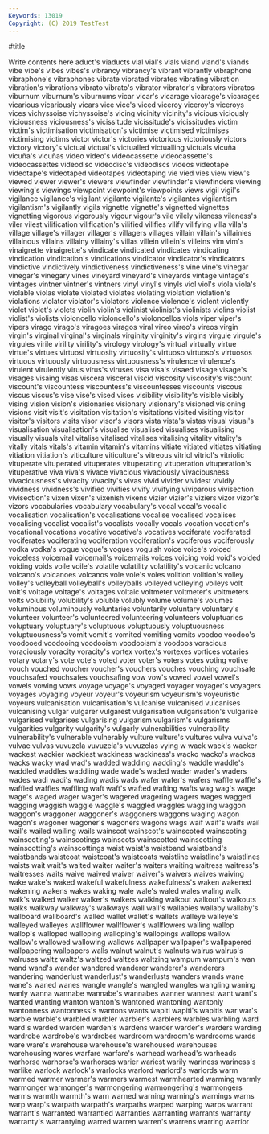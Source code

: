 ```yaml
---
Keywords: 13019
Copyright: (C) 2019 TestTest
---
```


#title

Write contents here
aduct's viaducts vial vial's vials viand viand's viands vibe
vibe's vibes vibes's vibrancy vibrancy's vibrant vibrantly vibraphone vibraphone's vibraphones
vibrate vibrated vibrates vibrating vibration vibration's vibrations vibrato vibrato's vibrator
vibrator's vibrators vibratos viburnum viburnum's viburnums vicar vicar's vicarage vicarage's
vicarages vicarious vicariously vicars vice vice's viced viceroy viceroy's viceroys
vices vichyssoise vichyssoise's vicing vicinity vicinity's vicious viciously viciousness viciousness's
vicissitude vicissitude's vicissitudes victim victim's victimisation victimisation's victimise victimised victimises
victimising victims victor victor's victories victorious victoriously victors victory victory's
victual victual's victualled victualling victuals vicuña vicuña's vicuñas video video's
videocassette videocassette's videocassettes videodisc videodisc's videodiscs videos videotape videotape's videotaped
videotapes videotaping vie vied vies view view's viewed viewer viewer's
viewers viewfinder viewfinder's viewfinders viewing viewing's viewings viewpoint viewpoint's viewpoints
views vigil vigil's vigilance vigilance's vigilant vigilante vigilante's vigilantes vigilantism
vigilantism's vigilantly vigils vignette vignette's vignetted vignettes vignetting vigorous vigorously
vigour vigour's vile vilely vileness vileness's viler vilest vilification vilification's
vilified vilifies vilify vilifying villa villa's village village's villager villager's
villagers villages villain villain's villainies villainous villains villainy villainy's villas
villein villein's villeins vim vim's vinaigrette vinaigrette's vindicate vindicated vindicates
vindicating vindication vindication's vindications vindicator vindicator's vindicators vindictive vindictively vindictiveness
vindictiveness's vine vine's vinegar vinegar's vinegary vines vineyard vineyard's vineyards
vintage vintage's vintages vintner vintner's vintners vinyl vinyl's vinyls viol
viol's viola viola's violable violas violate violated violates violating violation
violation's violations violator violator's violators violence violence's violent violently violet
violet's violets violin violin's violinist violinist's violinists violins violist violist's
violists violoncello violoncello's violoncellos viols viper viper's vipers virago virago's
viragoes viragos viral vireo vireo's vireos virgin virgin's virginal virginal's
virginals virginity virginity's virgins virgule virgule's virgules virile virility virility's
virology virology's virtual virtually virtue virtue's virtues virtuosi virtuosity virtuosity's
virtuoso virtuoso's virtuosos virtuous virtuously virtuousness virtuousness's virulence virulence's virulent
virulently virus virus's viruses visa visa's visaed visage visage's visages
visaing visas viscera visceral viscid viscosity viscosity's viscount viscount's viscountess
viscountess's viscountesses viscounts viscous viscus viscus's vise vise's vised vises
visibility visibility's visible visibly vising vision vision's visionaries visionary visionary's
visioned visioning visions visit visit's visitation visitation's visitations visited visiting
visitor visitor's visitors visits visor visor's visors vista vista's vistas
visual visual's visualisation visualisation's visualise visualised visualises visualising visually visuals
vital vitalise vitalised vitalises vitalising vitality vitality's vitally vitals vitals's
vitamin vitamin's vitamins vitiate vitiated vitiates vitiating vitiation vitiation's viticulture
viticulture's vitreous vitriol vitriol's vitriolic vituperate vituperated vituperates vituperating vituperation
vituperation's vituperative viva viva's vivace vivacious vivaciously vivaciousness vivaciousness's vivacity
vivacity's vivas vivid vivider vividest vividly vividness vividness's vivified vivifies
vivify vivifying viviparous vivisection vivisection's vixen vixen's vixenish vixens vizier
vizier's viziers vizor vizor's vizors vocabularies vocabulary vocabulary's vocal vocal's
vocalic vocalisation vocalisation's vocalisations vocalise vocalised vocalises vocalising vocalist vocalist's
vocalists vocally vocals vocation vocation's vocational vocations vocative vocative's vocatives
vociferate vociferated vociferates vociferating vociferation vociferation's vociferous vociferously vodka vodka's
vogue vogue's vogues voguish voice voice's voiced voiceless voicemail voicemail's
voicemails voices voicing void void's voided voiding voids voile voile's
volatile volatility volatility's volcanic volcano volcano's volcanoes volcanos vole vole's
voles volition volition's volley volley's volleyball volleyball's volleyballs volleyed volleying
volleys volt volt's voltage voltage's voltages voltaic voltmeter voltmeter's voltmeters
volts volubility volubility's voluble volubly volume volume's volumes voluminous voluminously
voluntaries voluntarily voluntary voluntary's volunteer volunteer's volunteered volunteering volunteers voluptuaries
voluptuary voluptuary's voluptuous voluptuously voluptuousness voluptuousness's vomit vomit's vomited vomiting
vomits voodoo voodoo's voodooed voodooing voodooism voodooism's voodoos voracious voraciously
voracity voracity's vortex vortex's vortexes vortices votaries votary votary's vote
vote's voted voter voter's voters votes voting votive vouch vouched
voucher voucher's vouchers vouches vouching vouchsafe vouchsafed vouchsafes vouchsafing vow
vow's vowed vowel vowel's vowels vowing vows voyage voyage's voyaged
voyager voyager's voyagers voyages voyaging voyeur voyeur's voyeurism voyeurism's voyeuristic
voyeurs vulcanisation vulcanisation's vulcanise vulcanised vulcanises vulcanising vulgar vulgarer vulgarest
vulgarisation vulgarisation's vulgarise vulgarised vulgarises vulgarising vulgarism vulgarism's vulgarisms vulgarities
vulgarity vulgarity's vulgarly vulnerabilities vulnerability vulnerability's vulnerable vulnerably vulture vulture's
vultures vulva vulva's vulvae vulvas vuvuzela vuvuzela's vuvuzelas vying w
wack wack's wacker wackest wackier wackiest wackiness wackiness's wacko wacko's
wackos wacks wacky wad wad's wadded wadding wadding's waddle waddle's
waddled waddles waddling wade wade's waded wader wader's waders wades
wadi wadi's wading wadis wads wafer wafer's wafers waffle waffle's
waffled waffles waffling waft waft's wafted wafting wafts wag wag's
wage wage's waged wager wager's wagered wagering wagers wages wagged
wagging waggish waggle waggle's waggled waggles waggling waggon waggon's waggoner
waggoner's waggoners waggons waging wagon wagon's wagoner wagoner's wagoners wagons
wags waif waif's waifs wail wail's wailed wailing wails wainscot
wainscot's wainscoted wainscoting wainscoting's wainscotings wainscots wainscotted wainscotting wainscotting's wainscottings
waist waist's waistband waistband's waistbands waistcoat waistcoat's waistcoats waistline waistline's
waistlines waists wait wait's waited waiter waiter's waiters waiting waitress
waitress's waitresses waits waive waived waiver waiver's waivers waives waiving
wake wake's waked wakeful wakefulness wakefulness's waken wakened wakening wakens
wakes waking wale wale's waled wales waling walk walk's walked
walker walker's walkers walking walkout walkout's walkouts walks walkway walkway's
walkways wall wall's wallabies wallaby wallaby's wallboard wallboard's walled wallet
wallet's wallets walleye walleye's walleyed walleyes wallflower wallflower's wallflowers walling
wallop wallop's walloped walloping walloping's wallopings wallops wallow wallow's wallowed
wallowing wallows wallpaper wallpaper's wallpapered wallpapering wallpapers walls walnut walnut's
walnuts walrus walrus's walruses waltz waltz's waltzed waltzes waltzing wampum
wampum's wan wand wand's wander wandered wanderer wanderer's wanderers wandering
wanderlust wanderlust's wanderlusts wanders wands wane wane's waned wanes wangle
wangle's wangled wangles wangling waning wanly wanna wannabe wannabe's wannabes
wanner wannest want want's wanted wanting wanton wanton's wantoned wantoning
wantonly wantonness wantonness's wantons wants wapiti wapiti's wapitis war war's
warble warble's warbled warbler warbler's warblers warbles warbling ward ward's
warded warden warden's wardens warder warder's warders warding wardrobe wardrobe's
wardrobes wardroom wardroom's wardrooms wards ware ware's warehouse warehouse's warehoused
warehouses warehousing wares warfare warfare's warhead warhead's warheads warhorse warhorse's
warhorses warier wariest warily wariness wariness's warlike warlock warlock's warlocks
warlord warlord's warlords warm warmed warmer warmer's warmers warmest warmhearted
warming warmly warmonger warmonger's warmongering warmongering's warmongers warms warmth warmth's
warn warned warning warning's warnings warns warp warp's warpath warpath's
warpaths warped warping warps warrant warrant's warranted warrantied warranties warranting
warrants warranty warranty's warrantying warred warren warren's warrens warring warrior
